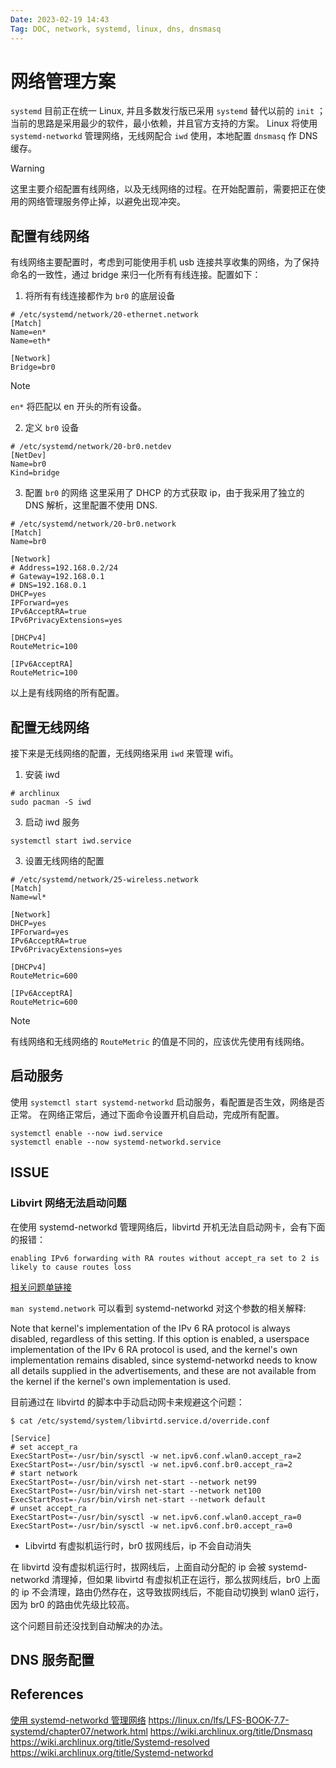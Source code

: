 ```yaml
---
Date: 2023-02-19 14:43
Tag: DOC, network, systemd, linux, dns, dnsmasq
---
```


# 网络管理方案

`systemd` 目前正在统一 Linux, 并且多数发行版已采用 `systemd` 替代以前的 `init` ；
当前的思路是采用最少的软件，最小依赖，并且官方支持的方案。
Linux 将使用 `systemd-networkd` 管理网络，无线网配合 `iwd` 使用，本地配置 `dnsmasq` 作 DNS 缓存。

> [!warning] 
> 这里主要介绍配置有线网络，以及无线网络的过程。在开始配置前，需要把正在使用的网络管理服务停止掉，以避免出现冲突。

## 配置有线网络

有线网络主要配置时，考虑到可能使用手机 usb 连接共享收集的网络，为了保持命名的一致性，通过 bridge 来归一化所有有线连接。配置如下：

1.  将所有有线连接都作为 `br0` 的底层设备
```
# /etc/systemd/network/20-ethernet.network
[Match]
Name=en*
Name=eth*

[Network]
Bridge=br0
```

> [!note]
>  `en*` 将匹配以 en 开头的所有设备。

2.  定义 `br0` 设备
```
# /etc/systemd/network/20-br0.netdev
[NetDev]
Name=br0
Kind=bridge
```

3.  配置 `br0` 的网络
这里采用了 DHCP 的方式获取 ip，由于我采用了独立的 DNS 解析，这里配置不使用 DNS.
```
# /etc/systemd/network/20-br0.network
[Match]
Name=br0

[Network]
# Address=192.168.0.2/24
# Gateway=192.168.0.1
# DNS=192.168.0.1
DHCP=yes
IPForward=yes
IPv6AcceptRA=true
IPv6PrivacyExtensions=yes

[DHCPv4]
RouteMetric=100

[IPv6AcceptRA]
RouteMetric=100
```

以上是有线网络的所有配置。

## 配置无线网络

接下来是无线网络的配置，无线网络采用 `iwd` 来管理 wifi。

1.  安装 iwd 
```
# archlinux
sudo pacman -S iwd
```

3.  启动 iwd 服务
```
systemctl start iwd.service
```

3.  设置无线网络的配置
```
# /etc/systemd/network/25-wireless.network
[Match]
Name=wl*

[Network]
DHCP=yes
IPForward=yes
IPv6AcceptRA=true
IPv6PrivacyExtensions=yes

[DHCPv4]
RouteMetric=600

[IPv6AcceptRA]
RouteMetric=600
```

> [!note] 
> 有线网络和无线网络的 `RouteMetric` 的值是不同的，应该优先使用有线网络。

## 启动服务

使用 `systemctl start systemd-networkd` 启动服务，看配置是否生效，网络是否正常。
在网络正常后，通过下面命令设置开机自启动，完成所有配置。
```
systemctl enable --now iwd.service
systemctl enable --now systemd-networkd.service
```

## ISSUE

### Libvirt 网络无法启动问题

在使用 systemd-networkd 管理网络后，libvirtd 开机无法自启动网卡，会有下面的报错：
```
enabling IPv6 forwarding with RA routes without accept_ra set to 2 is likely to cause routes loss
```

[相关问题单链接](https://bugzilla.redhat.com/show_bug.cgi?id=1639087)

`man systemd.network` 可以看到 systemd-networkd 对这个参数的相关解释:

Note that kernel's implementation of the IPv 6 RA protocol is always disabled, regardless of this setting. If this option is enabled, a userspace implementation of the IPv 6 RA protocol is used, and the kernel's own implementation remains disabled, since systemd-networkd needs to know all details supplied in the advertisements, and these are not available from the kernel if the kernel's own implementation is used.

目前通过在 libvirtd 的脚本中手动启动网卡来规避这个问题：
```
$ cat /etc/systemd/system/libvirtd.service.d/override.conf
```

```
[Service]
# set accept_ra
ExecStartPost=-/usr/bin/sysctl -w net.ipv6.conf.wlan0.accept_ra=2
ExecStartPost=-/usr/bin/sysctl -w net.ipv6.conf.br0.accept_ra=2
# start network
ExecStartPost=-/usr/bin/virsh net-start --network net99
ExecStartPost=-/usr/bin/virsh net-start --network net100
ExecStartPost=-/usr/bin/virsh net-start --network default
# unset accept_ra
ExecStartPost=-/usr/bin/sysctl -w net.ipv6.conf.wlan0.accept_ra=0
ExecStartPost=-/usr/bin/sysctl -w net.ipv6.conf.br0.accept_ra=0
```

- Libvirtd 有虚拟机运行时，br0 拔网线后，ip 不会自动消失

在 libvirtd 没有虚拟机运行时，拔网线后，上面自动分配的 ip 会被 systemd-networkd 清理掉，但如果 libvirtd 有虚拟机正在运行，那么拔网线后，br0 上面的 ip 不会清理，路由仍然存在，这导致拔网线后，不能自动切换到 wlan0 运行，因为 br0 的路由优先级比较高。

这个问题目前还没找到自动解决的办法。

## DNS 服务配置

## References

[使用 systemd-networkd 管理网络]( https://lisongmin.github.io/os-systemd-networkd/ )
https://linux.cn/lfs/LFS-BOOK-7.7-systemd/chapter07/network.html
https://wiki.archlinux.org/title/Dnsmasq
https://wiki.archlinux.org/title/Systemd-resolved
https://wiki.archlinux.org/title/Systemd-networkd
